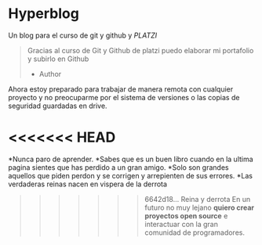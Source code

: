 # Hyperblog
Un blog para el curso de git y github y *PLATZI*
>Gracias al curso de Git y Github de platzi puedo elaborar mi portafolio y subirlo en Github
> - Author

Ahora estoy preparado para trabajar de manera remota con cualquier proyecto y no preocuparme por el sistema de versiones o las copias de seguridad guardadas en drive.

<<<<<<< HEAD
=======
*Nunca paro de aprender.
*Sabes que es un buen libro cuando en la ultima pagina sientes que has perdido a un gran amigo.
*Solo son grandes aquellos que piden perdon y se corrigen y arrepienten de sus errores.
*Las verdaderas reinas nacen en vispera de la derrota

>>>>>>> 6642d18... Reina y derrota
En un futuro no muy lejano **quiero crear proyectos open source** e interactuar con la gran comunidad de programadores.